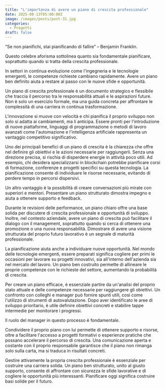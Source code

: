 ```yaml
---
title: "L'importanza di avere un piano di crescita professionale"
date: 2025-08-13T05:00:00Z
image: /images/posts/post-31.jpg
categories:
  - Progetti
draft: false
---
```


“Se non pianifichi, stai pianificando di fallire” – Benjamin Franklin.

Questo celebre aforisma sottolinea quanto sia fondamentale pianificare, soprattutto quando si tratta della crescita professionale.

In settori in continua evoluzione come l'ingegneria e le tecnologie emergenti, le competenze richieste cambiano rapidamente. Avere un piano ben definito aiuta a restare al passo con le nuove sfide e opportunità.

Un piano di crescita professionale è un documento strategico e flessibile che traccia il percorso tra le responsabilità attuali e le aspirazioni future. Non è solo un esercizio formale, ma una guida concreta per affrontare le complessità di una carriera in continua trasformazione.

L'innovazione si muove con velocità e chi pianifica il proprio sviluppo non solo si adatta ai cambiamenti, ma li anticipa. Essere pronti per l'introduzione di nuove piattaforme, linguaggi di programmazione o metodi di lavoro avanzati come l'automazione e l'intelligenza artificiale rappresenta un vantaggio competitivo significativo.

Uno dei principali benefici di un piano di crescita è la chiarezza che offre nel definire gli obiettivi e le azioni necessarie per raggiungerli. Senza una direzione precisa, si rischia di disperdere energie in attività poco utili. Ad esempio, chi desidera specializzarsi in blockchain potrebbe pianificare corsi di formazione, conferenze e progetti specifici su questa tecnologia. La pianificazione consente di individuare le risorse necessarie, evitando di perdere tempo in percorsi dispersivi.

Un altro vantaggio è la possibilità di creare conversazioni più mirate con superiori e mentori. Presentare un piano strutturato dimostra impegno e aiuta a ottenere supporto e feedback.

Durante le revisioni delle performance, un piano chiaro offre una base solida per discutere di crescita professionale e opportunità di sviluppo. Inoltre, nel contesto aziendale, avere un piano di crescita può facilitare il dialogo con il management, soprattutto quando si cerca di ottenere una promozione o una nuova responsabilità. Dimostrare di avere una visione strutturata del proprio futuro lavorativo è un segnale di maturità professionale.

La pianificazione aiuta anche a individuare nuove opportunità. Nel mondo delle tecnologie emergenti, essere preparati significa cogliere per primi le occasioni per lavorare su progetti innovativi, sia all'interno dell'azienda sia nel mercato del lavoro. Un piano ben costruito permette di allineare le proprie competenze con le richieste del settore, aumentando la probabilità di crescita.

Per creare un piano efficace, è essenziale partire da un'analisi del proprio stato attuale e delle competenze necessarie per raggiungere gli obiettivi. Un confronto con colleghi e manager può fornire spunti utili, così come l'utilizzo di strumenti di autovalutazione. Dopo aver identificato le aree di sviluppo prioritario, è utile definire obiettivi concreti e stabilire tappe intermedie per monitorare i progressi.

Il ruolo del manager in questo processo è fondamentale.

Condividere il proprio piano con lui permette di ottenere supporto e risorse, oltre a facilitare l'accesso a progetti formativi o esperienze pratiche che possano accelerare il percorso di crescita. Una comunicazione aperta e costante con il proprio responsabile garantisce che il piano non rimanga solo sulla carta, ma si traduca in risultati concreti.

Gestire attivamente la propria crescita professionale è essenziale per costruire una carriera solida. Un piano ben strutturato, unito al giusto supporto, consente di affrontare con sicurezza le sfide lavorative e di cogliere le opportunità più interessanti. Pianificare oggi significa costruire basi solide per il futuro.
